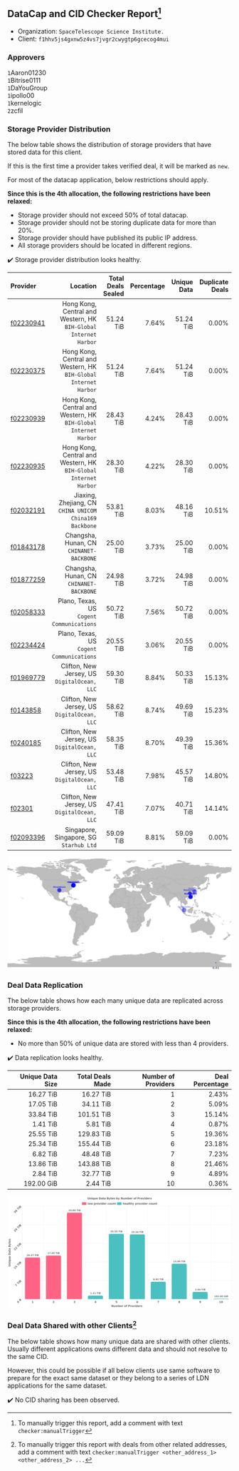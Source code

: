 ## DataCap and CID Checker Report[^1]
 - Organization: `SpaceTelescope Science Institute.`
 - Client: `f1hhv5js4gxnw5z4vs7jvgr2cwygtp6gcecog4mui`
### Approvers
`1`Aaron01230<br/>`1`Bitrise0111<br/>`1`DaYouGroup<br/>`1`ipollo00<br/>`1`kernelogic<br/>`2`zcfil

### Storage Provider Distribution
The below table shows the distribution of storage providers that have stored data for this client.

If this is the first time a provider takes verified deal, it will be marked as `new`.

For most of the datacap application, below restrictions should apply.

**Since this is the 4th allocation, the following restrictions have been relaxed:**
 - Storage provider should not exceed 50% of total datacap.
 - Storage provider should not be storing duplicate data for more than 20%.
 - Storage provider should have published its public IP address.
 - All storage providers should be located in different regions.

✔️ Storage provider distribution looks healthy.

| Provider                                              |                                                            Location | Total Deals Sealed | Percentage | Unique Data | Duplicate Deals |
| :---------------------------------------------------- | ------------------------------------------------------------------: | -----------------: | ---------: | ----------: | --------------: |
| [f02230941](https://filfox.info/en/address/f02230941) | Hong Kong, Central and Western, HK<br/>`BIH-Global Internet Harbor` |          51.24 TiB |      7.64% |   51.24 TiB |           0.00% |
| [f02230375](https://filfox.info/en/address/f02230375) | Hong Kong, Central and Western, HK<br/>`BIH-Global Internet Harbor` |          51.24 TiB |      7.64% |   51.24 TiB |           0.00% |
| [f02230939](https://filfox.info/en/address/f02230939) | Hong Kong, Central and Western, HK<br/>`BIH-Global Internet Harbor` |          28.43 TiB |      4.24% |   28.43 TiB |           0.00% |
| [f02230935](https://filfox.info/en/address/f02230935) | Hong Kong, Central and Western, HK<br/>`BIH-Global Internet Harbor` |          28.30 TiB |      4.22% |   28.30 TiB |           0.00% |
| [f02032191](https://filfox.info/en/address/f02032191) |          Jiaxing, Zhejiang, CN<br/>`CHINA UNICOM China169 Backbone` |          53.81 TiB |      8.03% |   48.16 TiB |          10.51% |
| [f01843178](https://filfox.info/en/address/f01843178) |                         Changsha, Hunan, CN<br/>`CHINANET-BACKBONE` |          25.00 TiB |      3.73% |   25.00 TiB |           0.00% |
| [f01877259](https://filfox.info/en/address/f01877259) |                         Changsha, Hunan, CN<br/>`CHINANET-BACKBONE` |          24.98 TiB |      3.72% |   24.98 TiB |           0.00% |
| [f02058333](https://filfox.info/en/address/f02058333) |                        Plano, Texas, US<br/>`Cogent Communications` |          50.72 TiB |      7.56% |   50.72 TiB |           0.00% |
| [f02234424](https://filfox.info/en/address/f02234424) |                        Plano, Texas, US<br/>`Cogent Communications` |          20.55 TiB |      3.06% |   20.55 TiB |           0.00% |
| [f01969779](https://filfox.info/en/address/f01969779) |                     Clifton, New Jersey, US<br/>`DigitalOcean, LLC` |          59.30 TiB |      8.84% |   50.33 TiB |          15.13% |
| [f0143858](https://filfox.info/en/address/f0143858)   |                     Clifton, New Jersey, US<br/>`DigitalOcean, LLC` |          58.62 TiB |      8.74% |   49.69 TiB |          15.23% |
| [f0240185](https://filfox.info/en/address/f0240185)   |                     Clifton, New Jersey, US<br/>`DigitalOcean, LLC` |          58.35 TiB |      8.70% |   49.39 TiB |          15.36% |
| [f03223](https://filfox.info/en/address/f03223)       |                     Clifton, New Jersey, US<br/>`DigitalOcean, LLC` |          53.48 TiB |      7.98% |   45.57 TiB |          14.80% |
| [f02301](https://filfox.info/en/address/f02301)       |                     Clifton, New Jersey, US<br/>`DigitalOcean, LLC` |          47.41 TiB |      7.07% |   40.71 TiB |          14.14% |
| [f02093396](https://filfox.info/en/address/f02093396) |                          Singapore, Singapore, SG<br/>`Starhub Ltd` |          59.09 TiB |      8.81% |   59.09 TiB |           0.00% |

<img src="https://raw.githubusercontent.com/data-preservation-programs/filplus-checker-assets/main/filecoin-project/filecoin-plus-large-datasets/issues/2054/1692688263207.png"/>

### Deal Data Replication
The below table shows how each many unique data are replicated across storage providers.


**Since this is the 4th allocation, the following restrictions have been relaxed:**
- No more than 50% of unique data are stored with less than 4 providers.

✔️ Data replication looks healthy.

| Unique Data Size | Total Deals Made | Number of Providers | Deal Percentage |
| ---------------: | ---------------: | ------------------: | --------------: |
|        16.27 TiB |        16.27 TiB |                   1 |           2.43% |
|        17.05 TiB |        34.11 TiB |                   2 |           5.09% |
|        33.84 TiB |       101.51 TiB |                   3 |          15.14% |
|         1.41 TiB |         5.81 TiB |                   4 |           0.87% |
|        25.55 TiB |       129.83 TiB |                   5 |          19.36% |
|        25.34 TiB |       155.44 TiB |                   6 |          23.18% |
|         6.82 TiB |        48.48 TiB |                   7 |           7.23% |
|        13.86 TiB |       143.88 TiB |                   8 |          21.46% |
|         2.84 TiB |        32.77 TiB |                   9 |           4.89% |
|       192.00 GiB |         2.44 TiB |                  10 |           0.36% |

<img src="https://raw.githubusercontent.com/data-preservation-programs/filplus-checker-assets/main/filecoin-project/filecoin-plus-large-datasets/issues/2054/1692688264202.png"/>

### Deal Data Shared with other Clients[^3]
The below table shows how many unique data are shared with other clients.
Usually different applications owns different data and should not resolve to the same CID.

However, this could be possible if all below clients use same software to prepare for the exact same dataset or they belong to a series of LDN applications for the same dataset.

✔️ No CID sharing has been observed.

[^1]: To manually trigger this report, add a comment with text `checker:manualTrigger`

[^2]: Deals from those addresses are combined into this report as they are specified with `checker:manualTrigger`

[^3]: To manually trigger this report with deals from other related addresses, add a comment with text `checker:manualTrigger <other_address_1> <other_address_2> ...`

